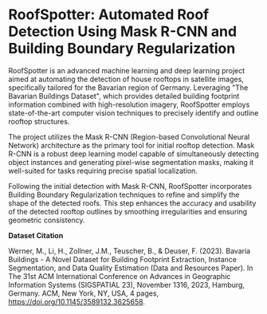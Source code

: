 # RoofSpotter: Automated Roof Detection Using Mask R-CNN and Building Boundary Regularization

RoofSpotter is an advanced machine learning and deep learning project aimed at automating the detection of house rooftops in satellite images, specifically tailored for the Bavarian region of Germany. Leveraging "The Bavarian Buildings Dataset", which provides detailed building footprint information combined with high-resolution imagery, RoofSpotter employs state-of-the-art computer vision techniques to precisely identify and outline rooftop structures.

The project utilizes the Mask R-CNN (Region-based Convolutional Neural Network) architecture as the primary tool for initial rooftop detection. Mask R-CNN is a robust deep learning model capable of simultaneously detecting object instances and generating pixel-wise segmentation masks, making it well-suited for tasks requiring precise spatial localization.

Following the initial detection with Mask R-CNN, RoofSpotter incorporates Building Boundary Regularization techniques to refine and simplify the shape of the detected roofs. This step enhances the accuracy and usability of the detected rooftop outlines by smoothing irregularities and ensuring geometric consistency.

**Dataset Citation**

Werner, M., Li, H., Zollner, J.M., Teuscher, B., & Deuser, F. (2023). Bavaria Buildings - A Novel Dataset for Building Footprint Extraction, Instance Segmentation, and Data Quality Estimation (Data and Resources Paper).  In The 31st ACM International Conference on Advances in Geographic Information Systems (SIGSPATIAL 23), November 1316, 2023, Hamburg, Germany. ACM, New York, NY, USA, 4 pages, https://doi.org/10.1145/3589132.3625658.